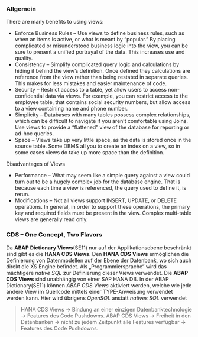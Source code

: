 
### Allgemein

There are many benefits to using views:

* Enforce Business Rules – Use views to define business rules, such as when an items is active, or what is meant by “popular.”  By placing complicated or misunderstood business logic into the view, you can be sure to present a unified portrayal of the data.  This increases use and quality.
* Consistency – Simplify complicated query logic and calculations by hiding it behind the view’s definition.  Once defined they calculations are reference from the view rather than being restated in separate queries.  This makes for less mistakes and easier maintenance of code.
* Security – Restrict access to a table, yet allow users to access non-confidential data via views.  For example, you can restrict access to the employee table, that contains social security numbers, but allow access to a view containing name and phone number.
* Simplicity – Databases with many tables possess complex relationships, which can be difficult to navigate if you aren’t comfortable using Joins.  Use views to provide a “flattened” view of the database for reporting or ad-hoc queries.
* Space – Views take up very little space, as the data is stored once in the source table.  Some DBMS all you to create an index on a view, so in some cases views do take up more space than the definition.
 

Disadvantages of Views

* Performance – What may seem like a simple query against a view could turn out to be a hugely complex job for the database engine.  That is because each time a view is referenced, the query used to define it, is rerun.
* Modifications – Not all views support INSERT, UPDATE, or DELETE operations.  In general, in order to support these operations, the primary key and required fields must be present in the view.  Complex multi-table views are generally read only.


### CDS – One Concept, Two Flavors
Da **ABAP Dictionary Views**(SE11) nur auf der Applikationsebene beschränkt sind gibt es die **HANA CDS Views**. 
Den **HANA CDS Views** ermöglichen die Definierung von Datenmodellen auf der Ebene der Datenbank, wo sich auch direkt die XS Engine befindet. Als „Programmiersprache“ wird das mächtigere *native SQL* zur Definierung dieser Views verwendet.
Die **ABAP CDS Views** sind unabhängig von einer SAP HANA DB. In der ABAP Dictionary(SE11) können *ABAP CDS Views* aktiviert werden, welche wie jede andere View im Quellcode mittels einer TYPE-Anweisung verwendet werden kann. Hier wird übrigens *OpenSQL* anstatt *natives SQL* verwendet

> HANA CDS Views -> Bindung an einer einzigen Datenbanktechnologie -> Features des Code Pushdowns. 
> ABAP CDS Views -> Freiheit in den Datenbanken -> nicht zu jedem Zeitpunkt alle Features verfügbar -> Features des Code Pushdowns. 
